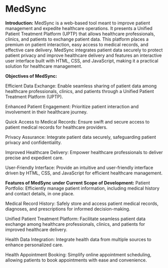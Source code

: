 # MedSync 

**Introduction:**
MedSync is a web-based tool meant to improve patient management and expedite healthcare operations. It presents a Unified Patient Treatment Platform (UPTP) that allows healthcare professionals, clinics, and patients to exchange patient data. This platform places a premium on patient interaction, easy access to medical records, and effective care delivery. MedSync integrates patient data securely to protect patient privacy and improve healthcare delivery and features an interactive user interface built with HTML, CSS, and JavaScript, making it a practical solution for healthcare management. 

**Objectives of MedSync:**

Efficient Data Exchange: Enable seamless sharing of patient data among healthcare professionals, clinics, and patients through a Unified Patient Treatment Platform (UPTP).

Enhanced Patient Engagement: Prioritize patient interaction and involvement in their healthcare journey.

Quick Access to Medical Records: Ensure swift and secure access to patient medical records for healthcare providers.

Privacy Assurance: Integrate patient data securely, safeguarding patient privacy and confidentiality.

Improved Healthcare Delivery: Empower healthcare professionals to deliver precise and expedient care.

User-Friendly Interface: Provide an intuitive and user-friendly interface driven by HTML, CSS, and JavaScript for efficient healthcare management.


**Features of MedSync under Current Scope of Development:**
Patient Portfolio: Efficiently manage patient information, including medical history and contact details, in one place.

Medical Record History: Safely store and access patient medical records, diagnoses, and prescriptions for informed decision-making.

Unified Patient Treatment Platform: Facilitate seamless patient data exchange among healthcare professionals, clinics, and patients for improved healthcare delivery.

Health Data Integration: Integrate health data from multiple sources to enhance personalized care.

Health Appointment Booking: Simplify online appointment scheduling, allowing patients to book appointments with ease and convenience.
